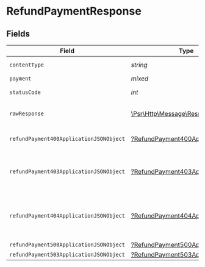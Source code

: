 # RefundPaymentResponse


## Fields

| Field                                                                                                             | Type                                                                                                              | Required                                                                                                          | Description                                                                                                       |
| ----------------------------------------------------------------------------------------------------------------- | ----------------------------------------------------------------------------------------------------------------- | ----------------------------------------------------------------------------------------------------------------- | ----------------------------------------------------------------------------------------------------------------- |
| `contentType`                                                                                                     | *string*                                                                                                          | :heavy_check_mark:                                                                                                | HTTP response content type for this operation                                                                     |
| `payment`                                                                                                         | *mixed*                                                                                                           | :heavy_minus_sign:                                                                                                | Payment Created                                                                                                   |
| `statusCode`                                                                                                      | *int*                                                                                                             | :heavy_check_mark:                                                                                                | HTTP response status code for this operation                                                                      |
| `rawResponse`                                                                                                     | [\Psr\Http\Message\ResponseInterface](https://www.php-fig.org/psr/psr-7/#33-psrhttpmessageresponseinterface)      | :heavy_minus_sign:                                                                                                | Raw HTTP response; suitable for custom response parsing                                                           |
| `refundPayment400ApplicationJSONObject`                                                                           | [?RefundPayment400ApplicationJSON](../../models/operations/RefundPayment400ApplicationJSON.md)                    | :heavy_minus_sign:                                                                                                | **Bad Request**\<br/>When there are errors in the payload.<br/>                                                   |
| `refundPayment403ApplicationJSONObject`                                                                           | [?RefundPayment403ApplicationJSON](../../models/operations/RefundPayment403ApplicationJSON.md)                    | :heavy_minus_sign:                                                                                                | **Access Denied**\<br/>Credentials supplied do not grant access to the requested resource.<br/>                   |
| `refundPayment404ApplicationJSONObject`                                                                           | [?RefundPayment404ApplicationJSON](../../models/operations/RefundPayment404ApplicationJSON.md)                    | :heavy_minus_sign:                                                                                                | **Not Found**\<br/>\<br/>When you'll get `401 Unauthorized` response:<br/>- When there are no Accounts/Orders/Payment found.<br/> |
| `refundPayment500ApplicationJSONObject`                                                                           | [?RefundPayment500ApplicationJSON](../../models/operations/RefundPayment500ApplicationJSON.md)                    | :heavy_minus_sign:                                                                                                | **Internal Server Error**<br/>                                                                                    |
| `refundPayment503ApplicationJSONObject`                                                                           | [?RefundPayment503ApplicationJSON](../../models/operations/RefundPayment503ApplicationJSON.md)                    | :heavy_minus_sign:                                                                                                | **Service Unavailable**<br/>                                                                                      |
